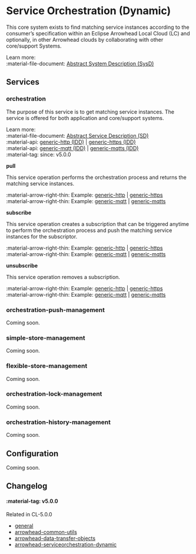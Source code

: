 # Service Orchestration (Dynamic)

This core system exists to find matching service instances according to the consumer’s specification within an Eclipse Arrowhead Local Cloud (LC) and optionally, in other Arrowhead clouds by collaborating with other core/support Systems. 

Learn more: <br />
:material-file-document: [Abstract System Description (SysD)](../assets/sysd/5_0_0/serviceorchestration_sysd.pdf)

## Services

### orchestration

The purpose of this service is to get matching service instances. The service is offered for both application and core/support systems.

Learn more: <br />
:material-file-document: [Abstract Service Description (SD)](../assets/sd/5_0_0/orchestration_sd.pdf) <br />
:material-api: [generic-http (IDD)](../api/serviceorchestration/orchestration-generic-http.md) | [generic-https (IDD)](../api/serviceorchestration/orchestration-generic-http.md) <br />
:material-api: [generic-mqtt (IDD)](todo) | [generic-mqtts (IDD)](todo) <br />
:material-tag: since: v5.0.0 

**pull**

This service operation performs the orchestration process and returns the matching service instances.

:material-arrow-right-thin: Example: [generic-http](../api/serviceorchestration/orchestration-generic-http.md#pull) | [generic-https](../api/serviceorchestration/orchestration-generic-http.md#pull)<br />
:material-arrow-right-thin: Example: [generic-mqtt](todo) | [generic-mqtts](todo)

**subscribe**

This service operation creates a subscription that can be triggered anytime to perform the orchestration process and push the matching service instances for the subscriptor.

:material-arrow-right-thin: Example: [generic-http](../api/serviceorchestration/orchestration-generic-http.md#subscribe) | [generic-https](../api/serviceorchestration/orchestration-generic-http.md#subscribe)<br />
:material-arrow-right-thin: Example: [generic-mqtt](todo) | [generic-mqtts](todo)

**unsubscribe**

This service operation removes a subscription.

:material-arrow-right-thin: Example: [generic-http](../api/serviceorchestration/orchestration-generic-http.md#unsubscribe) | [generic-https](../api/serviceorchestration/orchestration-generic-http.md#unsubscribe)<br />
:material-arrow-right-thin: Example: [generic-mqtt](todo) | [generic-mqtts](todo)

### orchestration-push-management

Coming soon.

### simple-store-management

Coming soon.

### flexible-store-management

Coming soon.

### orchestration-lock-management

Coming soon.

### orchestration-history-management

Coming soon.

## Configuration

Coming soon.

## Changelog

#### :material-tag: v5.0.0 

Related in CL-5.0.0

- [general](../../general/changelogs/cl500#general)
- [arrowhead-common-utils](../../general/changelogs/cl500#arrowhead-common-utils)
- [arrowhead-data-transfer-objects](../../general/changelogs/cl500#arrowhead-data-transfer-objects)
- [arrowhead-serviceorchestration-dynamic](../../general/changelogs/cl500#arrowhead-serviceorchestration-dynamic)